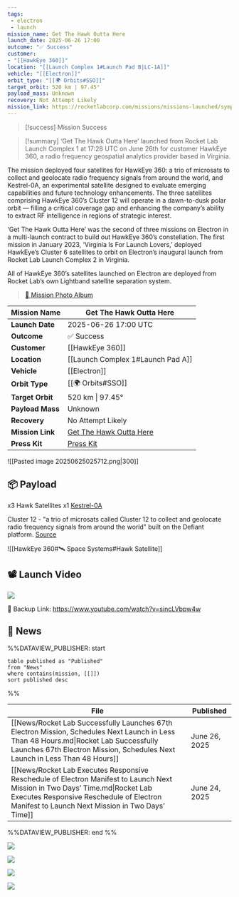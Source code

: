 ```yaml
---
tags:
 - electron
 - launch
mission_name: Get The Hawk Outta Here
launch_date: 2025-06-26 17:00
outcome: "✅ Success"
customer: 
- "[[HawkEye 360]]"
location: "[[Launch Complex 1#Launch Pad B|LC-1A]]"
vehicle: "[[Electron]]"
orbit_type: "[[🌍 Orbits#SSO]]"
target_orbit: 520 km | 97.45°
payload_mass: Unknown
recovery: Not Attempt Likely
mission_link: https://rocketlabcorp.com/missions/missions-launched/symphony-in-the-stars/
---
```


>[!success] Mission Success

>[!summary]
‘Get The Hawk Outta Here’ launched from Rocket Lab Launch Complex 1 at 17:28 UTC on June 26th for customer HawkEye 360, a radio frequency geospatial analytics provider based in Virginia.
>
The mission deployed four satellites for HawkEye 360: a trio of microsats to collect and geolocate radio frequency signals from around the world, and Kestrel-0A, an experimental satellite designed to evaluate emerging capabilities and future technology enhancements. The three satellites comprising HawkEye 360’s Cluster 12 will operate in a dawn-to-dusk polar orbit — filling a critical coverage gap and enhancing the company’s ability to extract RF intelligence in regions of strategic interest.
>
‘Get The Hawk Outta Here’ was the second of three missions on Electron in a multi-launch contract to build out HawkEye 360’s constellation. The first mission in January 2023, ‘Virginia Is For Launch Lovers,’ deployed HawkEye’s Cluster 6 satellites to orbit on Electron’s inaugural launch from Rocket Lab Launch Complex 2 in Virginia.
>
All of HawkEye 360’s satellites launched on Electron are deployed from Rocket Lab’s own Lightband satellite separation system.
>
>[📸 Mission Photo Album](https://www.flickr.com/photos/rocketlab/albums/72177720327142787/)


| **Mission Name** | Get The Hawk Outta Here                                                                                   |
| ---------------- | --------------------------------------------------------------------------------------------------------- |
| **Launch Date**  | 2025-06-26 17:00 UTC                                                                                      |
| **Outcome**      | ✅ Success                                                                                                 |
| **Customer**     | [[HawkEye 360]]                                                                                           |
| **Location**     | [[Launch Complex 1#Launch Pad A]]                                                                         |
| **Vehicle**      | [[Electron]]                                                                                              |
| **Orbit Type**   | [[🌍 Orbits#SSO]]                                                                                         |
| **Target Orbit** | 520 km \| 97.45°                                                                                          |
| **Payload Mass** | Unknown                                                                                                   |
| **Recovery**     | No Attempt Likely                                                                                         |
| **Mission Link** | [Get The Hawk Outta Here](https://rocketlabcorp.com/missions/missions-launched/get-the-hawk-outta-here/)  |
| **Press Kit**    | [Press Kit](https://rocketlabcorp.com/assets/Uploads/RL-F68-Get-The-Hawk-Outta-Here-Presskit-1-_-sml.pdf) |

![[Pasted image 20250625025712.png|300]]

## 📦 Payload

x3 Hawk Satellites
x1 [Kestrel-0A](https://space.skyrocket.de/doc_sdat/kestrel-0a.htm)

Cluster 12 - "a trio of microsats called Cluster 12 to collect and geolocate radio frequency signals from around the world" built on the Defiant platform. 
[Source](https://www.utias-sfl.net/hawkeye-360-begins-manufacturing-of-satellite-clusters-12-and-13-under-space-flight-laboratorys-flex-production-program/)

![[HawkEye 360#🛰️ Space Systems#Hawk Satellite]]

## 📽️ Launch Video

![](https://www.youtube.com/watch?v=sincLVbpw4w)

🔗 Backup Link: https://www.youtube.com/watch?v=sincLVbpw4w
## 📰 News

%%DATAVIEW_PUBLISHER: start
```
table published as "Published"
from "News"
where contains(mission, [[]])
sort published desc
```
%%

| File                                                                                                                                                                                                                         | Published     |
| ---------------------------------------------------------------------------------------------------------------------------------------------------------------------------------------------------------------------------- | ------------- |
| [[News/Rocket Lab Successfully Launches 67th Electron Mission, Schedules Next Launch in Less Than 48 Hours.md\|Rocket Lab Successfully Launches 67th Electron Mission, Schedules Next Launch in Less Than 48 Hours]]         | June 26, 2025 |
| [[News/Rocket Lab Executes Responsive Reschedule of Electron Manifest to Launch Next Mission in Two Days’ Time.md\|Rocket Lab Executes Responsive Reschedule of Electron Manifest to Launch Next Mission in Two Days’ Time]] | June 24, 2025 |

%%DATAVIEW_PUBLISHER: end %%

![](https://x.com/RocketLab/status/1938302329956208683)

![](https://x.com/RocketLab/status/1938288994707771466)

![](https://x.com/RocketLab/status/1938275228968501527)

![](https://x.com/RocketLab/status/1937612162547286431)
